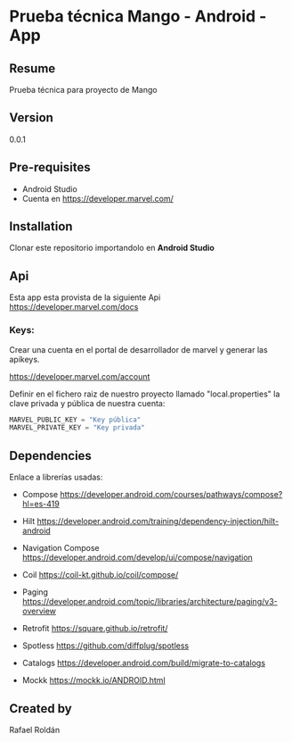 # Prueba técnica Mango - Android - App

## Resume

Prueba técnica para proyecto de Mango

## Version

0.0.1

## Pre-requisites

* Android Studio
* Cuenta en https://developer.marvel.com/

## Installation

Clonar este repositorio importandolo en **Android Studio**

## Api

Esta app esta provista de la siguiente Api
https://developer.marvel.com/docs

### Keys:

Crear una cuenta en el portal de desarrollador de marvel y generar las apikeys.

https://developer.marvel.com/account

Definir en el fichero raiz de nuestro proyecto llamado "local.properties" la clave privada y pública de nuestra cuenta:
```python
MARVEL_PUBLIC_KEY = "Key pública"
MARVEL_PRIVATE_KEY = "Key privada"
```

## Dependencies

Enlace a librerías usadas:

- Compose
https://developer.android.com/courses/pathways/compose?hl=es-419

- Hilt
https://developer.android.com/training/dependency-injection/hilt-android

- Navigation Compose
https://developer.android.com/develop/ui/compose/navigation

- Coil
https://coil-kt.github.io/coil/compose/

- Paging
https://developer.android.com/topic/libraries/architecture/paging/v3-overview

- Retrofit
https://square.github.io/retrofit/

- Spotless
https://github.com/diffplug/spotless

- Catalogs
https://developer.android.com/build/migrate-to-catalogs

- Mockk
https://mockk.io/ANDROID.html

## Created by

Rafael Roldán
